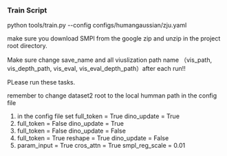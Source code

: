 ### Train Script

python tools/train.py --config configs/humangaussian/zju.yaml 

make sure you download SMPl from the google zip and unzip in the project root directory. 

Make sure change save_name and all viuslization path name （vis_path, vis_depth_path, vis_eval, vis_eval_depth_path）after each run!!

PLease run these tasks.

remember to change dataset2 root to the local humman path in the config file

1. in the config file set full_token = True dino_update = True
2. full_token = False dino_update = True
3. full_token = False dino_update = False
4. full_token = True reshape = True dino_update = False
5. param_input = True cros_attn = True smpl_reg_scale = 0.01


